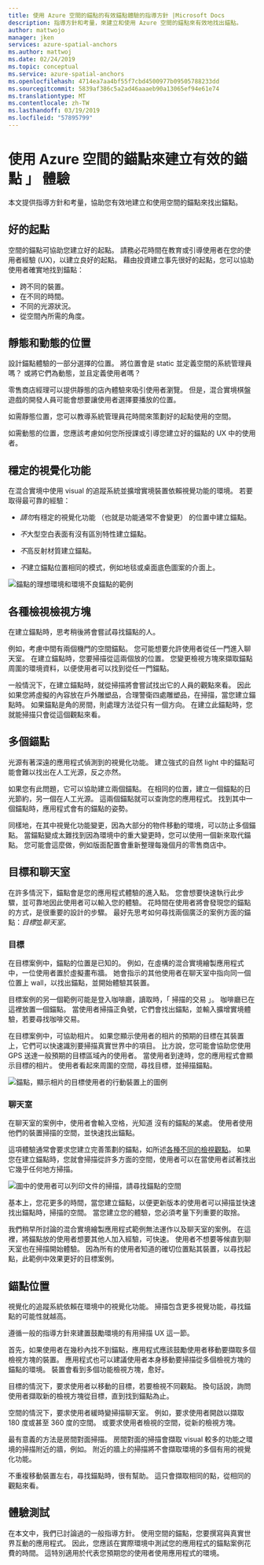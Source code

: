 ```yaml
---
title: 使用 Azure 空間的錨點的有效錨點體驗的指導方針 |Microsoft Docs
description: 指導方針和考量，來建立和使用 Azure 空間的錨點來有效地找出錨點。
author: mattwojo
manager: jken
services: azure-spatial-anchors
ms.author: mattwoj
ms.date: 02/24/2019
ms.topic: conceptual
ms.service: azure-spatial-anchors
ms.openlocfilehash: 4714ea7aa4bf55f7cbd4500977b09505788233dd
ms.sourcegitcommit: 5839af386c5a2ad46aaaeb90a13065ef94e61e74
ms.translationtype: MT
ms.contentlocale: zh-TW
ms.lasthandoff: 03/19/2019
ms.locfileid: "57895799"
---
```

# <a name="create-an-effective-anchor-experience-by-using-azure-spatial-anchors"></a>使用 Azure 空間的錨點來建立有效的錨點 」 體驗

本文提供指導方針和考量，協助您有效地建立和使用空間的錨點來找出錨點。

## <a name="good-anchors"></a>好的起點

空間的錨點可協助您建立好的起點。 請務必花時間在教育或引導使用者在您的使用者經驗 (UX)，以建立良好的起點。 藉由投資建立事先很好的起點，您可以協助使用者確實地找到錨點：

- 跨不同的裝置。
- 在不同的時間。
- 不同的光源狀況。
- 從空間內所需的角度。

## <a name="static-and-dynamic-locations"></a>靜態和動態的位置

設計錨點體驗的一部分選擇的位置。 將位置會是 static 並定義空間的系統管理員嗎？ 或將它們為動態，並且定義使用者嗎？

零售商店經理可以提供靜態的店內體驗來吸引使用者瀏覽。 但是，混合實境棋盤遊戲的開發人員可能會想要讓使用者選擇要播放的位置。

如需靜態位置，您可以教導系統管理員花時間來策劃好的起點使用的空間。

如需動態的位置，您應該考慮如何您所授課或引導您建立好的錨點的 UX 中的使用者。

## <a name="stable-visual-features"></a>穩定的視覺化功能

在混合實境中使用 visual 的追蹤系統並擴增實境裝置依賴視覺功能的環境。 若要取得最可靠的經驗：  

- *請勿*有穩定的視覺化功能 （也就是功能通常不會變更） 的位置中建立錨點。

- *不*大型空白表面有沒有區別特性建立錨點。

- *不*高反射材質建立錨點。

- *不*建立錨點位置相同的模式，例如地毯或桌面底色圖案的介面上。

![錨點的理想環境和環境不良錨點的範例](./media/stable-visual.png)

## <a name="various-viewing-perspectives"></a>各種檢視檢視方塊

在建立錨點時，思考稍後將會嘗試尋找錨點的人。

例如，考慮中間有兩個機門的空間錨點。 您可能想要允許使用者從任一門進入聊天室。 在建立錨點時，您要掃描從這兩個放的位置。 您變更檢視方塊來擷取錨點周圍的環境資料，以便使用者可以找到從任一門錨點。

一般情況下，在建立錨點時，就從掃描將會嘗試找出它的人員的觀點來看。 因此如果您將虛擬的內容放在戶外雕塑品，合理警衛四處雕塑品，在掃描，當您建立錨點時。 如果錨點是角的房間，則處理方法從只有一個方向。 在建立此錨點時，您就能掃描只會從這個觀點來看。

## <a name="multiple-anchors"></a>多個錨點

光源有著深遠的應用程式偵測到的視覺化功能。 建立強式的自然 light 中的錨點可能會難以找出在人工光源，反之亦然。  

如果您有此問題，它可以協助建立兩個錨點。 在相同的位置，建立一個錨點的日光節約，另一個在人工光源。 這兩個錨點就可以查詢您的應用程式。 找到其中一個錨點時，應用程式會有的錨點的姿勢。 

同樣地，在其中視覺化功能變更，因為大部分的物件移動的環境，可以防止多個錨點。 當錨點變成太難找到因為環境中的重大變更時，您可以使用一個新來取代錨點。 您可能會這麼做，例如版面配置會重新整理每幾個月的零售商店中。

## <a name="targets-and-rooms"></a>目標和聊天室

在許多情況下，錨點會是您的應用程式體驗的進入點。 您會想要快速執行此步驟，並可靠地因此使用者可以輸入您的體驗。 花時間在使用者將會發現您的錨點的方式，是很重要的設計的步驟。 最好先思考如何尋找兩個廣泛的案例方面的錨點：*目標*並*聊天室*。

### <a name="targets"></a>目標

在目標案例中，錨點的位置是已知的。 例如，在虛構的混合實境繪製應用程式中，一位使用者置於虛擬畫布牆。 她會指示的其他使用者在聊天室中指向同一個位置上 wall，以找出錨點，並開始體驗其裝置。  

目標案例的另一個範例可能是登入咖啡廳，讀取時，「 掃描的交易 」。 咖啡廳已在這裡放置一個錨點。 當使用者掃描正負號，它們會找出錨點，並輸入擴增實境體驗，若要尋找咖啡交易。

在目標案例中，可協助相片。 如果您顯示使用者的相片的預期的目標在其裝置上，它們可以快速識別要掃描真實世界中的項目。 比方說，您可能會協助您使用 GPS 送達一般預期的目標區域內的使用者。 當使用者到達時，您的應用程式會顯示目標的相片。 使用者看起來周圍的空間，尋找目標，並掃描錨點。

![錨點，顯示相片的目標使用者的行動裝置上的圖例](./media/start-here-edit.png)

### <a name="rooms"></a>聊天室

在聊天室的案例中，使用者會輸入空格，光知道 沒有的錨點的某處。 使用者使用他們的裝置掃描的空間，並快速找出錨點。

這項體驗通常會要求您建立完善策劃的錨點，如所述[各種不同的檢視觀點](#consider-various-viewing-perspectives)。 如果您在建立錨點時，您就會掃描從許多方面的空間，使用者可以在當使用者試著找出它幾乎任何地方掃描。

![圖中的使用者可以列印文件的掃描，請尋找錨點的空間](./media/scan-room.png)

基本上，您花更多的時間，當您建立錨點，以便更新版本的使用者可以掃描並快速找出錨點時，掃描的空間。 當您建立您的體驗，您必須考量下列重要的取捨。

我們稍早所討論的混合實境繪製應用程式範例無法運作以及聊天室的案例。 在這裡，將錨點放的使用者想要其他人加入經驗，可快速。 使用者不想要等候直到聊天室也在掃描開始體驗。 因為所有的使用者知道的確切位置點其裝置，以尋找起點，此範例中效果更好的目標案例。

## <a name="anchor-location"></a>錨點位置

視覺化的追蹤系統依賴在環境中的視覺化功能。 掃描包含更多視覺功能，尋找錨點的可能性就越高。

遵循一般的指導方針來建置鼓勵環境的有用掃描 UX 這一節。

首先，如果使用者在幾秒內找不到錨點，應用程式應該鼓勵使用者移動要擷取多個檢視方塊的裝置。 應用程式也可以建議使用者本身移動要掃描從多個檢視方塊的錨點的環境。 裝置會看到多個功能檢視方塊，愈好。

目標的情況下，要求使用者以移動的目標，若要檢視不同觀點。 換句話說，詢問使用者擷取新的檢視方塊從目標，直到找到錨點為止。

空間的情況下，要求使用者緩時變掃描聊天室。 例如，要求使用者開啟以擷取 180 度或甚至 360 度的空間。 或要求使用者檢視的空間，從新的檢視方塊。 

最有意義的方法是房間對面掃描。 房間對面的掃描會擷取 visual 較多的功能之環境的掃描附近的牆，例如。 附近的牆上的掃描將不會擷取環境的多個有用的視覺化功能。

不重複移動裝置左右，尋找錨點時，很有幫助。 這只會擷取相同的點，從相同的觀點來看。

## <a name="experience-tests"></a>體驗測試

在本文中，我們已討論過的一般指導方針。 使用空間的錨點，您要撰寫與真實世界互動的應用程式。 因此，您應該在實際環境中測試您的應用程式的錨點案例花費的時間。 這特別適用於代表您預期您的使用者使用應用程式的環境。